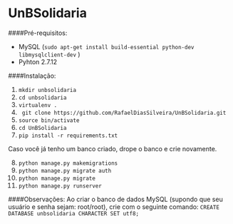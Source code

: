 # UnBSolidaria

####Pré-requisitos: 

 - MySQL (```sudo apt-get install build-essential python-dev libmysqlclient-dev``` )
 - Pyhton 2.7.12

####Instalação:

 1. ``` mkdir unbsolidaria ```
 2. ``` cd unbsolidaria ```
 3. ``` virtualenv . ```
 4. ``` git clone https://github.com/RafaelDiasSilveira/UnBSolidaria.git```
 5. ``` source bin/activate ```
 6. ``` cd UnBSolidaria ```
 7. ``` pip install -r requirements.txt ```
 
 Caso você já tenho um banco criado, drope o banco e crie novamente.
 
 8. ``` python manage.py makemigrations ```
 9. ``` python manage.py migrate auth ```
 10. ``` python manage.py migrate ```
 11. ``` python manage.py runserver ```
 
####Observações:
Ao criar o banco de dados MySQL (supondo que seu usuário e senha sejam: root/root), crie com o seguinte comando:
 ``` CREATE DATABASE unbsolidaria CHARACTER SET utf8; ```   

